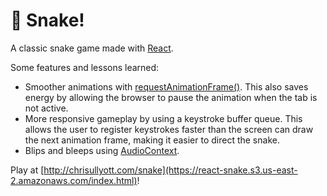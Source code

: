 # 🐍 Snake!

A classic snake game made with [React](https://reactjs.org/).

Some features and lessons learned:

- Smoother animations with [requestAnimationFrame()](https://developer.mozilla.org/en-US/docs/Web/API/window/requestAnimationFrame). This also saves energy by allowing the browser to pause the animation when the tab is not active.
- More responsive gameplay by using a keystroke buffer queue. This allows the user to register keystrokes faster than the screen can draw the next animation frame, making it easier to direct the snake.
- Blips and bleeps using [AudioContext](https://developer.mozilla.org/en-US/docs/Web/API/AudioContext).

Play at [http://chrisullyott.com/snake](https://react-snake.s3.us-east-2.amazonaws.com/index.html)!
